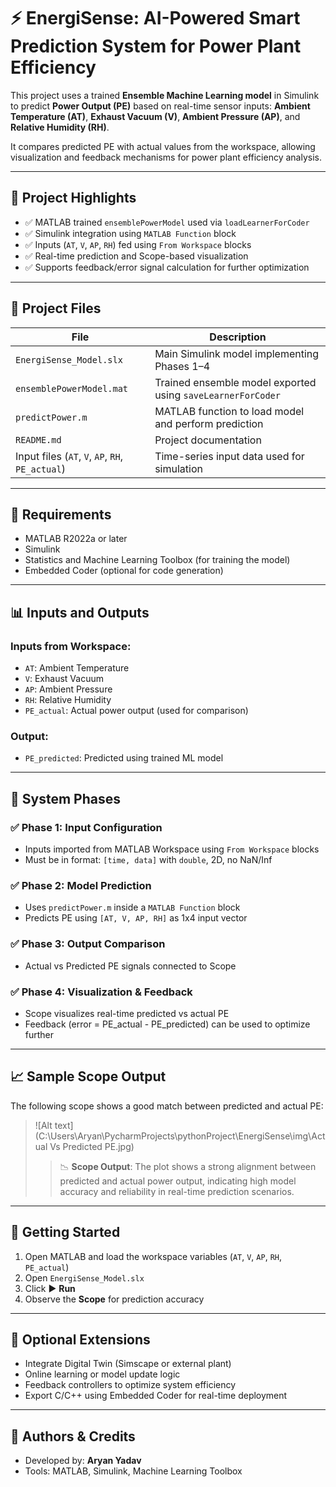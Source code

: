 # ⚡ EnergiSense: AI-Powered Smart Prediction System for Power Plant Efficiency

This project uses a trained **Ensemble Machine Learning model** in Simulink to predict **Power Output (PE)** based on real-time sensor inputs: **Ambient Temperature (AT)**, **Exhaust Vacuum (V)**, **Ambient Pressure (AP)**, and **Relative Humidity (RH)**.

It compares predicted PE with actual values from the workspace, allowing visualization and feedback mechanisms for power plant efficiency analysis.

---

## 🧠 Project Highlights

- ✅ MATLAB trained `ensemblePowerModel` used via `loadLearnerForCoder`
- ✅ Simulink integration using `MATLAB Function` block
- ✅ Inputs (`AT`, `V`, `AP`, `RH`) fed using `From Workspace` blocks
- ✅ Real-time prediction and Scope-based visualization
- ✅ Supports feedback/error signal calculation for further optimization

---

## 📁 Project Files

| File | Description |
|------|-------------|
| `EnergiSense_Model.slx` | Main Simulink model implementing Phases 1–4 |
| `ensemblePowerModel.mat` | Trained ensemble model exported using `saveLearnerForCoder` |
| `predictPower.m` | MATLAB function to load model and perform prediction |
| `README.md` | Project documentation |
| Input files (`AT`, `V`, `AP`, `RH`, `PE_actual`) | Time-series input data used for simulation |

---

## 🔧 Requirements

- MATLAB R2022a or later  
- Simulink  
- Statistics and Machine Learning Toolbox (for training the model)  
- Embedded Coder (optional for code generation)

---

## 📊 Inputs and Outputs

### Inputs from Workspace:
- `AT`: Ambient Temperature
- `V`: Exhaust Vacuum
- `AP`: Ambient Pressure
- `RH`: Relative Humidity
- `PE_actual`: Actual power output (used for comparison)

### Output:
- `PE_predicted`: Predicted using trained ML model

---

## 🔄 System Phases

### ✅ Phase 1: Input Configuration
- Inputs imported from MATLAB Workspace using `From Workspace` blocks
- Must be in format: `[time, data]` with `double`, 2D, no NaN/Inf

### ✅ Phase 2: Model Prediction
- Uses `predictPower.m` inside a `MATLAB Function` block
- Predicts PE using `[AT, V, AP, RH]` as 1x4 input vector

### ✅ Phase 3: Output Comparison
- Actual vs Predicted PE signals connected to Scope

### ✅ Phase 4: Visualization & Feedback
- Scope visualizes real-time predicted vs actual PE
- Feedback (error = PE_actual - PE_predicted) can be used to optimize further

---

## 📈 Sample Scope Output

The following scope shows a good match between predicted and actual PE:

> ![Alt text](C:\Users\Aryan\PycharmProjects\pythonProject\EnergiSense\img\Actual Vs Predicted PE.jpg) 
> > 📉 **Scope Output**: The plot shows a strong alignment between predicted and actual power output, indicating high model accuracy and reliability in real-time prediction scenarios.


---

## 🚀 Getting Started

1. Open MATLAB and load the workspace variables (`AT`, `V`, `AP`, `RH`, `PE_actual`)
2. Open `EnergiSense_Model.slx`
3. Click ▶️ **Run**
4. Observe the **Scope** for prediction accuracy

---

## 🔁 Optional Extensions

- Integrate Digital Twin (Simscape or external plant)
- Online learning or model update logic
- Feedback controllers to optimize system efficiency
- Export C/C++ using Embedded Coder for real-time deployment

---

## 🧠 Authors & Credits

- Developed by: **Aryan Yadav**  
- Tools: MATLAB, Simulink, Machine Learning Toolbox
